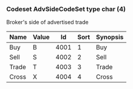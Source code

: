 ### Codeset AdvSideCodeSet type char (4)

Broker's side of advertised trade

| Name  | Value | Id   | Sort | Synopsis |
|-------|-------|------|------|----------|
| Buy   | B     | 4001 | 1    | Buy      |
| Sell  | S     | 4002 | 2    | Sell     |
| Trade | T     | 4003 | 3    | Trade    |
| Cross | X     | 4004 | 4    | Cross    |

